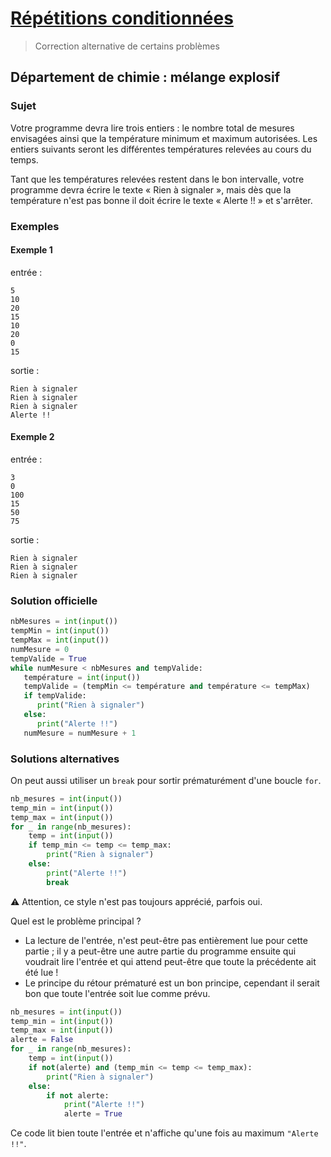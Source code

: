 # [Répétitions conditionnées](http://www.france-ioi.org/algo/chapter.php?idChapter=649)

> Correction alternative de certains problèmes

## Département de chimie : mélange explosif

### Sujet

Votre programme devra lire trois entiers : le nombre total de mesures envisagées ainsi que la température minimum et maximum autorisées. Les entiers suivants seront les différentes températures relevées au cours du temps.

Tant que les températures relevées restent dans le bon intervalle, votre programme devra écrire le texte « Rien à signaler », mais dès que la température n'est pas bonne il doit écrire le texte « Alerte !! » et s'arrêter.

### Exemples

#### Exemple 1

entrée :

    5
    10
    20
    15
    10
    20
    0
    15

sortie :

    Rien à signaler
    Rien à signaler
    Rien à signaler
    Alerte !!

#### Exemple 2

entrée :

    3
    0
    100
    15
    50
    75

sortie :

    Rien à signaler
    Rien à signaler
    Rien à signaler

### Solution officielle

```python
nbMesures = int(input())
tempMin = int(input())
tempMax = int(input())
numMesure = 0
tempValide = True
while numMesure < nbMesures and tempValide:
   température = int(input())
   tempValide = (tempMin <= température and température <= tempMax)
   if tempValide:
      print("Rien à signaler")
   else:
      print("Alerte !!")
   numMesure = numMesure + 1
```

### Solutions alternatives

On peut aussi utiliser un `break` pour sortir prématurément d'une boucle `for`.

```python
nb_mesures = int(input())
temp_min = int(input())
temp_max = int(input())
for _ in range(nb_mesures):
    temp = int(input())
    if temp_min <= temp <= temp_max:
        print("Rien à signaler")
    else:
        print("Alerte !!")
        break
```

 :warning: Attention, ce style n'est pas toujours apprécié, parfois oui.

Quel est le problème principal ?
* La lecture de l'entrée, n'est peut-être pas entièrement lue pour cette partie ; il y a peut-être une autre partie du programme ensuite qui voudrait lire l'entrée et qui attend peut-être que toute la précédente ait été lue !
* Le principe du rétour prématuré est un bon principe, cependant il serait bon que toute l'entrée soit lue comme prévu.

```python
nb_mesures = int(input())
temp_min = int(input())
temp_max = int(input())
alerte = False
for _ in range(nb_mesures):
    temp = int(input())
    if not(alerte) and (temp_min <= temp <= temp_max):
        print("Rien à signaler")
    else:
        if not alerte:
            print("Alerte !!")
            alerte = True
```

Ce code lit bien toute l'entrée et n'affiche qu'une fois au maximum `"Alerte !!"`.